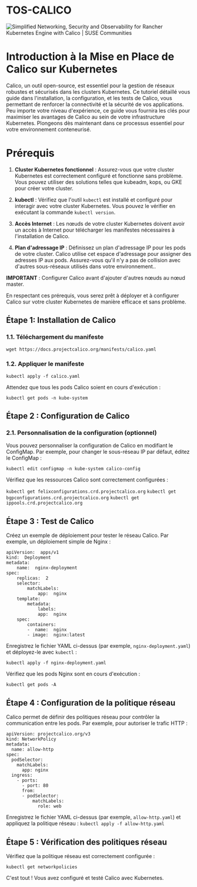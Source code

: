 # TOS-CALICO

![Simplified Networking, Security and Observability for Rancher Kubernetes  Engine with Calico | SUSE Communities](https://encrypted-tbn0.gstatic.com/images?q=tbn:ANd9GcQ-J2g78-RncNtklzNcfSHSvhQM_hbghq42Hg&usqp=CAU)

# Introduction à la Mise en Place de Calico sur Kubernetes
Calico, un outil open-source, est essentiel pour la gestion de réseaux robustes et sécurisés dans les clusters Kubernetes. Ce tutoriel détaillé vous guide dans l'installation, la configuration, et les tests de Calico, vous permettant de renforcer la connectivité et la sécurité de vos applications. Peu importe votre niveau d'expérience, ce guide vous fournira les clés pour maximiser les avantages de Calico au sein de votre infrastructure Kubernetes. Plongeons dès maintenant dans ce processus essentiel pour votre environnement conteneurisé.

# Prérequis

1.  **Cluster Kubernetes fonctionnel** : Assurez-vous que votre cluster Kubernetes est correctement configuré et fonctionne sans problème. Vous pouvez utiliser des solutions telles que kubeadm, kops, ou GKE pour créer votre cluster.
    
2.  **kubectl** : Vérifiez que l'outil `kubectl` est installé et configuré pour interagir avec votre cluster Kubernetes. Vous pouvez le vérifier en exécutant la commande `kubectl version`.
    
3.  **Accès Internet** : Les nœuds de votre cluster Kubernetes doivent avoir un accès à Internet pour télécharger  les manifestes nécessaires à l'installation de Calico.
    
4.  **Plan d'adressage IP** : Définissez un plan d'adressage IP pour les pods de votre cluster. Calico utilise cet espace d'adressage pour assigner des adresses IP aux pods. Assurez-vous qu'il n'y a pas de collision avec d'autres sous-réseaux utilisés dans votre environnement..

**IMPORTANT** : Configurer Calico avant d'ajouter d'autres nœuds au nœud master.
    

En respectant ces prérequis, vous serez prêt à déployer et à configurer Calico sur votre cluster Kubernetes de manière efficace et sans problème.

## Étape 1: Installation de Calico

### 1.1. Téléchargement du manifeste
```shell
wget https://docs.projectcalico.org/manifests/calico.yaml
```
### 1.2. Appliquer le manifeste

`kubectl apply -f calico.yaml`

Attendez que tous les pods Calico soient en cours d'exécution :

`kubectl get pods -n kube-system`

## Étape 2 : Configuration de Calico

### 2.1. Personnalisation de la configuration (optionnel)
Vous pouvez personnaliser la configuration de Calico en modifiant le ConfigMap. Par exemple, pour changer le sous-réseau IP par défaut, éditez le ConfigMap :

`kubectl edit configmap -n kube-system calico-config`

Vérifiez que les ressources Calico sont correctement configurées :

`kubectl get felixconfigurations.crd.projectcalico.org`
`kubectl get bgpconfigurations.crd.projectcalico.org`
`kubectl get ippools.crd.projectcalico.org`

## Étape 3 : Test de Calico

Créez un exemple de déploiement pour tester le réseau Calico. Par exemple, un déploiement simple de Nginx :

```shell
apiVersion:  apps/v1  
kind:  Deployment  
metadata:  
	name:  nginx-deployment  
spec:  
	replicas:  2  
	selector:  
		matchLabels:  
			app:  nginx  
	template:  
		metadata:  
			labels:  
			app:  nginx  
	spec:  
		containers:  
		-  name:  nginx  
		- image:  nginx:latest
```
Enregistrez le fichier YAML ci-dessus (par exemple, `nginx-deployment.yaml`) et déployez-le avec `kubectl` :

`kubectl apply -f nginx-deployment.yaml`

Vérifiez que les pods Nginx sont en cours d'exécution :
```shell
kubectl get pods -A
```
## Étape 4 : Configuration de la politique réseau
Calico permet de définir des politiques réseau pour contrôler la communication entre les pods. Par exemple, pour autoriser le trafic HTTP :
```shell
apiVersion: projectcalico.org/v3
kind: NetworkPolicy
metadata:
  name: allow-http
spec:
  podSelector:
    matchLabels:
      app: nginx
  ingress:
    - ports:
      - port: 80
      from:
      - podSelector:
          matchLabels:
            role: web
```
Enregistrez le fichier YAML ci-dessus (par exemple, `allow-http.yaml`) et appliquez la politique réseau :
`kubectl apply -f allow-http.yaml`

## Étape 5 : Vérification des politiques réseau
Vérifiez que la politique réseau est correctement configurée :

`kubectl get networkpolicies`

C'est tout ! Vous avez configuré et testé Calico avec Kubernetes.

